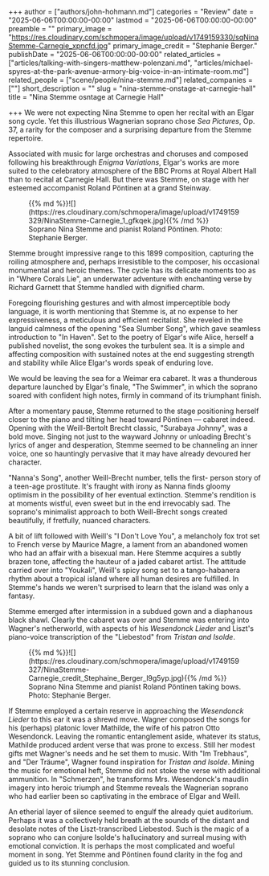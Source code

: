 +++
author = ["authors/john-hohmann.md"]
categories = "Review"
date = "2025-06-06T00:00:00-00:00"
lastmod = "2025-06-06T00:00:00-00:00"
preamble = ""
primary_image = "https://res.cloudinary.com/schmopera/image/upload/v1749159330/sqNinaStemme-Carnegie_xpncfd.jpg"
primary_image_credit = "Stephanie Berger."
publishDate = "2025-06-06T00:00:00-00:00"
related_articles = ["articles/talking-with-singers-matthew-polenzani.md", "articles/michael-spyres-at-the-park-avenue-armory-big-voice-in-an-intimate-room.md"]
related_people = ["scene/people/nina-stemme.md"]
related_companies = [""]
short_description = ""
slug = "nina-stemme-onstage-at-carnegie-hall"
title = "Nina Stemme osntage at Carnegie Hall"

+++
We were not expecting Nina Stemme to open her recital with an Elgar song cycle. Yet this illustrious Wagnerian soprano chose _Sea Pictures_, Op. 37, a rarity for the composer and a surprising departure from the Stemme repertoire.

Associated with music for large orchestras and choruses and composed following his breakthrough _Enigma Variations_, Elgar's works are more suited to the celebratory atmosphere of the BBC Proms at Royal Albert Hall than to recital at Carnegie Hall. But there was Stemme, on stage with her esteemed accompanist Roland Pöntinen at a grand Steinway. 

<figure data-type="image">{{% md %}}![](https://res.cloudinary.com/schmopera/image/upload/v1749159329/NinaStemme-Carnegie_1_gfkqek.jpg){{% /md %}}
<figcaption>Soprano Nina Stemme and pianist Roland Pöntinen. Photo: Stephanie Berger.</figcaption>
</figure>

Stemme brought impressive range to this 1899 composition, capturing the roiling atmosphere and, perhaps irresistible to the composer, his occasional monumental and heroic themes. The cycle has its delicate moments too as in "Where Corals Lie", an underwater adventure with enchanting verse by Richard Garnett that Stemme handled with dignified charm.

Foregoing flourishing gestures and with almost imperceptible body language, it is worth mentioning that Stemme is, at no expense to her expressiveness, a meticulous and efficient recitalist. She reveled in the languid calmness of the opening "Sea Slumber Song", which gave seamless introduction to "In Haven". Set to the poetry of Elgar's wife Alice, herself a published novelist, the song evokes the turbulent sea. It is a simple and affecting composition with sustained notes at the end suggesting strength and stability while Alice Elgar's words speak of enduring love.

We would be leaving the sea for a Weimar era cabaret. It was a thunderous departure launched by Elgar's finale, "The Swimmer", in which the soprano soared with confident high notes, firmly in command of its triumphant finish.

After a momentary pause, Stemme returned to the stage positioning herself closer to the piano and tilting her head toward Pöntinen — cabaret indeed. Opening with the Weill-Bertolt Brecht classic, "Surabaya Johnny", was a bold move. Singing not just to the wayward Johnny or unloading Brecht's lyrics of anger and desperation, Stemme seemed to be channeling an inner voice, one so hauntingly pervasive that it may have already devoured her character.

"Nanna's Song", another Weill-Brecht number, tells the first- person story of a teen-age prostitute. It's fraught with irony as Nanna finds gloomy optimism in the possibility of her eventual extinction. Stemme's rendition is at moments wistful, even sweet but in the end irrevocably sad. The soprano's minimalist approach to both Weill-Brecht songs created beautifully, if fretfully, nuanced characters.

A bit of lift followed with Weill's "I Don't Love You", a melancholy fox trot set to French verse by Maurice Magre, a lament from an abandoned women who had an affair with a bisexual man. Here Stemme acquires a subtly brazen tone, affecting the hauteur of a jaded cabaret artist. The attitude carried over into "Youkali", Weill's spicy song set to a tango-habanera rhythm about a tropical island where all human desires are fulfilled. In Stemme's hands we weren't surprised to learn that the island was only a fantasy.

Stemme emerged after intermission in a subdued gown and a diaphanous black shawl. Clearly the cabaret was over and Stemme was entering into Wagner's netherworld, with aspects of his _Wesendonck Lieder_ and Liszt's piano-voice transcription of the "Liebestod" from _Tristan and Isolde_.

<figure data-type="image">{{% md %}}![](https://res.cloudinary.com/schmopera/image/upload/v1749159327/NinaStemme-Carnegie_credit_Stephaine_Berger_l9g5yp.jpg){{% /md %}}
<figcaption>Soprano Nina Stemme and pianist Roland Pöntinen taking bows. Photo: Stephanie Berger.</figcaption>
</figure>

If Stemme employed a certain reserve in approaching the _Wesendonck Lieder_ to this ear it was a shrewd move. Wagner composed the songs for his (perhaps) platonic lover Mathilde, the wife of his patron Otto Wesendonck. Leaving the romantic entanglement aside, whatever its status, Mathilde produced ardent verse that was prone to excess. Still her modest gifts met Wagner's needs and he set them to music. With "Im Trebhaus", and "Der Träume", Wagner found inspiration for _Tristan and Isolde_. Mining the music for emotional heft, Stemme did not stoke the verse with additional ammunition. In "Schmerzen", he transforms Mrs. Wesendonck's maudlin imagery into heroic triumph and Stemme reveals the Wagnerian soprano who had earlier been so captivating in the embrace of Elgar and Weill.

An etherial layer of silence seemed to engulf the already quiet auditorium. Perhaps it was a collectively held breath at the sounds of the distant and desolate notes of the Liszt-transcribed Liebestod. Such is the magic of a soprano who can conjure Isolde's hallucinatory and surreal musing with emotional conviction. It is perhaps the most complicated and woeful moment in song. Yet Stemme and Pöntinen found clarity in the fog and guided us to its stunning conclusion.